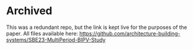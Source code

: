 # Archived
This was a redundant repo, but the link is kept live for the purposes of the paper. All files available here: https://github.com/architecture-building-systems/SBE23-MultiPeriod-BIPV-Study